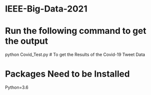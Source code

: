 # IEEE-Big-Data-2021

# Run the following command to get the output

python Covid_Test.py # To get the Results of the Covid-19 Tweet Data

# Packages Need to be Installed

Python=3.6
